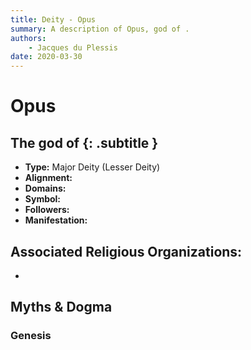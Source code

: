 ```yaml
---
title: Deity - Opus
summary: A description of Opus, god of .
authors:
    - Jacques du Plessis
date: 2020-03-30
---
```

# Opus
## The god of  {: .subtitle }

* **Type:** Major Deity (Lesser Deity)
* **Alignment:** 
* **Domains:** 
* **Symbol:** 
* **Followers:** 
* **Manifestation:**  

## Associated Religious Organizations:
* 

## Myths & Dogma
### Genesis